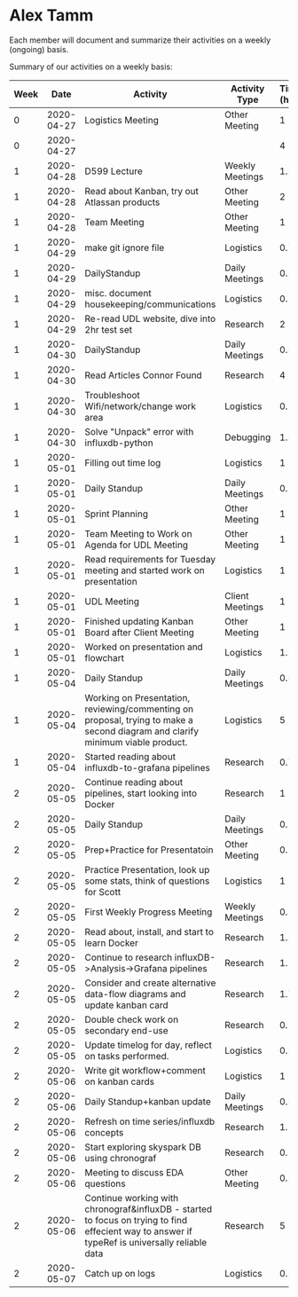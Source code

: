 # Alex Tamm

Each member will document and summarize their activities on a weekly (ongoing) basis.

Summary of our activities on a weekly basis:

| Week | Date | Activity  | Activity Type | Time (hrs)   |
| ------------- | ------------- | ------------- | ------------- |------------- | 
|0|2020-04-27|Logistics Meeting|Other Meeting|1|
|0|2020-04-27|||4|
|1|2020-04-28|D599 Lecture|Weekly Meetings|1.5|
|1|2020-04-28|Read about Kanban, try out Atlassan products|Other Meeting|2|
|1|2020-04-28|Team Meeting|Other Meeting|1|
|1|2020-04-29|make git ignore file|Logistics|0.75|
|1|2020-04-29|DailyStandup|Daily Meetings|0.5|
|1|2020-04-29|misc. document housekeeping/communications|Logistics|0.5|
|1|2020-04-29|Re-read UDL website, dive into 2hr test set|Research|2|
|1|2020-04-30|DailyStandup|Daily Meetings|0.5|
|1|2020-04-30|Read Articles Connor Found|Research|4|
|1|2020-04-30|Troubleshoot Wifi/network/change work area|Logistics|0.5|
|1|2020-04-30|Solve "Unpack" error with influxdb-python|Debugging|1.5|
|1|2020-05-01|Filling out time log|Logistics|1|
|1|2020-05-01|Daily Standup|Daily Meetings|0.17|
|1|2020-05-01|Sprint Planning|Other Meeting|1|
|1|2020-05-01|Team Meeting to Work on Agenda for UDL Meeting|Other Meeting|1|
|1|2020-05-01|Read requirements for Tuesday meeting and started work on presentation|Logistics|1|
|1|2020-05-01|UDL Meeting|Client Meetings|1|
|1|2020-05-01|Finished updating Kanban Board after Client Meeting|Other Meeting|1|
|1|2020-05-01|Worked on presentation and flowchart|Logistics|1.5|
|1|2020-05-04|Daily Standup|Daily Meetings|0.33|
|1|2020-05-04|Working on Presentation, reviewing/commenting on proposal, trying to make a second diagram and clarify minimum viable product.|Logistics|5|
|1|2020-05-04|Started reading about influxdb-to-grafana pipelines|Research|0.75|
|2|2020-05-05|Continue reading about pipelines, start looking into Docker|Research|1|
|2|2020-05-05|Daily Standup|Daily Meetings|0.5|
|2|2020-05-05|Prep+Practice for Presentatoin|Other Meeting|0.5|
|2|2020-05-05|Practice Presentation, look up some stats, think of questions for Scott|Logistics|1|
|2|2020-05-05|First Weekly Progress Meeting|Weekly Meetings|0.5|
|2|2020-05-05|Read about, install, and start to learn Docker|Research|1.5|
|2|2020-05-05|Continue to research influxDB->Analysis->Grafana pipelines|Research|1.5|
|2|2020-05-05|Consider and create alternative data-flow diagrams and update kanban card|Research|1.75|
|2|2020-05-05|Double check work on secondary end-use|Research|0.25|
|2|2020-05-05|Update timelog for day, reflect on tasks performed.|Logistics|0.25|
|2|2020-05-06|Write git workflow+comment on kanban cards|Logistics|1|
|2|2020-05-06|Daily Standup+kanban update|Daily Meetings|0.5|
|2|2020-05-06|Refresh on time series/influxdb concepts|Research|1.25|
|2|2020-05-06|Start exploring skyspark DB using chronograf|Research|0.25|
|2|2020-05-06|Meeting to discuss EDA questions|Other Meeting|0.5|
|2|2020-05-06|Continue working with chronograf&influxDB - started to focus on trying to find effecient way to answer if typeRef is universally reliable data|Research|5|
|2|2020-05-07|Catch up on logs|Logistics|0.5|
